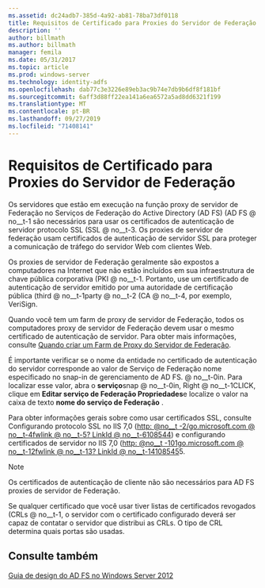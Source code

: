 ```yaml
---
ms.assetid: dc24adb7-385d-4a92-ab81-78ba73df0118
title: Requisitos de Certificado para Proxies do Servidor de Federação
description: ''
author: billmath
ms.author: billmath
manager: femila
ms.date: 05/31/2017
ms.topic: article
ms.prod: windows-server
ms.technology: identity-adfs
ms.openlocfilehash: dab77c3e3226e89eb3ac9b74e7db9b6df8f181bf
ms.sourcegitcommit: 6aff3d88ff22ea141a6ea6572a5ad8dd6321f199
ms.translationtype: MT
ms.contentlocale: pt-BR
ms.lasthandoff: 09/27/2019
ms.locfileid: "71408141"
---
```

# <a name="certificate-requirements-for-federation-server-proxies"></a>Requisitos de Certificado para Proxies do Servidor de Federação

Os servidores que estão em execução na função proxy de servidor de Federação no Serviços de Federação do Active Directory (AD FS) \(AD FS @ no__t-1 são necessários para usar os certificados de autenticação de servidor protocolo SSL \(SSL @ no__t-3. Os proxies de servidor de federação usam certificados de autenticação de servidor SSL para proteger a comunicação de tráfego do servidor Web com clientes Web.  
  
Os proxies de servidor de Federação geralmente são expostos a computadores na Internet que não estão incluídos em sua infraestrutura de chave pública corporativa \(PKI @ no__t-1. Portanto, use um certificado de autenticação de servidor emitido por uma autoridade de certificação pública \(third @ no__t-1party @ no__t-2 \(CA @ no__t-4, por exemplo, VeriSign.  
  
Quando você tem um farm de proxy de servidor de Federação, todos os computadores proxy de servidor de Federação devem usar o mesmo certificado de autenticação de servidor. Para obter mais informações, consulte [Quando criar um Farm de Proxy do Servidor de Federação](When-to-Create-a-Federation-Server-Proxy-Farm.md).  
  
É importante verificar se o nome da entidade no certificado de autenticação do servidor corresponde ao valor de Serviço de Federação nome especificado no snap-in de gerenciamento de AD FS. @ no__t-0in. Para localizar esse valor, abra o **serviço**snap @ no__t-0in, Right @ no__t-1CLICK, clique em **Editar serviço de Federação Propriedades**e localize o valor na caixa de texto **nome do serviço de Federação** .  
  
Para obter informações gerais sobre como usar certificados SSL, consulte Configurando protocolo SSL no IIS 7,0 \([http: @no__t -2\/go.microsoft.com @ no__t-4fwlink @ no__t-5? LinkId @ no__t-6108544](https://go.microsoft.com/fwlink/?LinkID=108544)\) e configurando certificados de servidor no IIS 7,0 \([http: @no__t -101go.microsoft.com @ no__t-12fwlink @ no__t-13? LinkId @ no__t-14108545](https://go.microsoft.com/fwlink/?LinkID=108545)5.  
  
> [!NOTE]  
> Os certificados de autenticação de cliente não são necessários para AD FS proxies de servidor de Federação.  
  
Se qualquer certificado que você usar tiver listas de certificados revogados \(CRLs @ no__t-1, o servidor com o certificado configurado deverá ser capaz de contatar o servidor que distribui as CRLs. O tipo de CRL determina quais portas são usadas.  
  
## <a name="see-also"></a>Consulte também
[Guia de design do AD FS no Windows Server 2012](AD-FS-Design-Guide-in-Windows-Server-2012.md)
